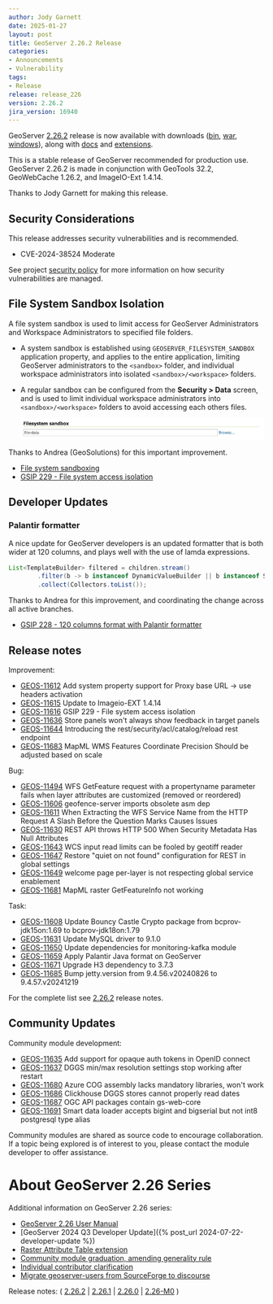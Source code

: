 ```yaml
---
author: Jody Garnett
date: 2025-01-27
layout: post
title: GeoServer 2.26.2 Release
categories:
- Announcements
- Vulnerability
tags:
- Release
release: release_226
version: 2.26.2
jira_version: 16940
--- 
```


GeoServer [2.26.2](/release/2.26.2/) release is now available
with downloads
([bin](https://sourceforge.net/projects/geoserver/files/GeoServer/2.26.2/geoserver-2.26.2-bin.zip/download),
[war](https://sourceforge.net/projects/geoserver/files/GeoServer/2.26.2/geoserver-2.26.2-war.zip/download),
[windows](https://sourceforge.net/projects/geoserver/files/GeoServer/2.26.2/GeoServer-2.26.2-winsetup.exe/download)), along with 
[docs](https://sourceforge.net/projects/geoserver/files/GeoServer/2.26.2/geoserver-2.26.2-htmldoc.zip/download) and
[extensions](https://sourceforge.net/projects/geoserver/files/GeoServer/2.26.2/extensions/).

This is a stable release of GeoServer recommended for production use.
GeoServer 2.26.2 is made in conjunction with GeoTools 32.2, GeoWebCache 1.26.2, and ImageIO-Ext 1.4.14. 

Thanks to Jody Garnett for making this release. 

## Security Considerations

This release addresses security vulnerabilities and is recommended.

* CVE-2024-38524 Moderate <!-- https://github.com/geoserver/geoserver/security/advisories/GHSA-jm79-7xhw-6f6f -->

<!-- update cve list details when disclosed -->

See project [security policy](https://github.com/geoserver/geoserver/blob/main/SECURITY.md) for more information on how security vulnerabilities are managed. 

## File System Sandbox Isolation

A file system sandbox is used to limit access for GeoServer Administrators and Workspace Administrators to specified file folders.

* A system sandbox is established using ``GEOSERVER_FILESYSTEM_SANDBOX`` application property, and applies to the entire application, limiting GeoServer administrators to the ``<sandbox>`` folder, and individual workspace administrators into isolated ``<sandbox>/<workspace>`` folders.

* A regular sandbox can be configured from the **Security > Data** screen, and is used to limit individual workspace administrators into ``<sandbox>/<workspace>`` folders to avoid accessing each others files.
  
  ![](/img/posts/2.26/filesystem-sandbox.png)

Thanks to Andrea (GeoSolutions) for this important improvement.

- [File system sandboxing](https://docs.geoserver.org/2.26.x/en/user/security/sandbox.html)
- [GSIP 229 - File system access isolation](https://github.com/geoserver/geoserver/wiki/GSIP-229)

## Developer Updates

### Palantir formatter

A nice update for GeoServer developers is an updated formatter that is both wider at 120 columns, and plays well with the use of lamda expressions.

```java
List<TemplateBuilder> filtered = children.stream()
        .filter(b -> b instanceof DynamicValueBuilder || b instanceof SourceBuilder)
        .collect(Collectors.toList());
```

Thanks to Andrea for this improvement, and coordinating the change across all active branches.

- [GSIP 228 - 120 columns format with Palantir formatter](https://github.com/geoserver/geoserver/wiki/GSIP-228)

## Release notes

Improvement:

* [GEOS-11612](https://osgeo-org.atlassian.net/browse/GEOS-11612) Add system property support for Proxy base URL -> use headers activation
* [GEOS-11615](https://osgeo-org.atlassian.net/browse/GEOS-11615) Update to Imageio-EXT 1.4.14
* [GEOS-11616](https://osgeo-org.atlassian.net/browse/GEOS-11616) GSIP 229 - File system access isolation
* [GEOS-11636](https://osgeo-org.atlassian.net/browse/GEOS-11636) Store panels won't always show feedback in target panels
* [GEOS-11644](https://osgeo-org.atlassian.net/browse/GEOS-11644) Introducing the rest/security/acl/catalog/reload rest endpoint
* [GEOS-11683](https://osgeo-org.atlassian.net/browse/GEOS-11683) MapML WMS Features Coordinate Precision Should be adjusted based on scale

Bug:

* [GEOS-11494](https://osgeo-org.atlassian.net/browse/GEOS-11494) WFS GetFeature request with a propertyname parameter fails when layer attributes are customized (removed or reordered)
* [GEOS-11606](https://osgeo-org.atlassian.net/browse/GEOS-11606) geofence-server imports obsolete asm dep
* [GEOS-11611](https://osgeo-org.atlassian.net/browse/GEOS-11611) When Extracting the WFS Service Name from the HTTP Request A Slash Before the Question Marks Causes Issues
* [GEOS-11630](https://osgeo-org.atlassian.net/browse/GEOS-11630) REST API throws HTTP 500 When Security Metadata Has Null Attributes
* [GEOS-11643](https://osgeo-org.atlassian.net/browse/GEOS-11643) WCS input read limits can be fooled by geotiff reader
* [GEOS-11647](https://osgeo-org.atlassian.net/browse/GEOS-11647) Restore "quiet on not found" configuration for REST in global settings
* [GEOS-11649](https://osgeo-org.atlassian.net/browse/GEOS-11649) welcome page per-layer is not respecting global service enablement 
* [GEOS-11681](https://osgeo-org.atlassian.net/browse/GEOS-11681) MapML raster GetFeatureInfo not working

Task:

* [GEOS-11608](https://osgeo-org.atlassian.net/browse/GEOS-11608) Update Bouncy Castle Crypto package from bcprov-jdk15on:1.69 to bcprov-jdk18on:1.79
* [GEOS-11631](https://osgeo-org.atlassian.net/browse/GEOS-11631) Update MySQL driver to 9.1.0
* [GEOS-11650](https://osgeo-org.atlassian.net/browse/GEOS-11650) Update dependencies for monitoring-kafka module
* [GEOS-11659](https://osgeo-org.atlassian.net/browse/GEOS-11659) Apply Palantir Java format on GeoServer
* [GEOS-11671](https://osgeo-org.atlassian.net/browse/GEOS-11671) Upgrade H3 dependency to 3.7.3
* [GEOS-11685](https://osgeo-org.atlassian.net/browse/GEOS-11685) Bump jetty.version from 9.4.56.v20240826 to 9.4.57.v20241219

For the complete list see [2.26.2](https://github.com/geoserver/geoserver/releases/tag/2.26.2) release notes. 

## Community Updates

Community module development:

* [GEOS-11635](https://osgeo-org.atlassian.net/browse/GEOS-11635) Add support for opaque auth tokens in OpenID connect
* [GEOS-11637](https://osgeo-org.atlassian.net/browse/GEOS-11637) DGGS min/max resolution settings stop working after restart
* [GEOS-11680](https://osgeo-org.atlassian.net/browse/GEOS-11680) Azure COG assembly lacks mandatory libraries, won't work
* [GEOS-11686](https://osgeo-org.atlassian.net/browse/GEOS-11686) Clickhouse DGGS stores cannot properly read dates
* [GEOS-11687](https://osgeo-org.atlassian.net/browse/GEOS-11687) OGC API packages contain gs-web-core
* [GEOS-11691](https://osgeo-org.atlassian.net/browse/GEOS-11691) Smart data loader accepts bigint and bigserial but not int8 postgresql type alias

Community modules are shared as source code to encourage collaboration. If a topic being explored is of interest to you, please contact the module developer to offer assistance. 

# About GeoServer 2.26 Series

Additional information on GeoServer 2.26 series:

* [GeoServer 2.26 User Manual](https://docs.geoserver.org/2.26.x/en/user/)
* [GeoServer 2024 Q3 Developer Update]({% post_url 2024-07-22-developer-update %}) 
* [Raster Attribute Table extension](https://github.com/geoserver/geoserver/wiki/GSIP-222)
* [Community module graduation, amending generality rule](https://github.com/geoserver/geoserver/wiki/GSIP-223)
* [Individual contributor clarification](https://github.com/geoserver/geoserver/wiki/GSIP-224)
* [Migrate geoserver-users from SourceForge to discourse](https://github.com/geoserver/geoserver/wiki/GSIP-225)

Release notes:
( [2.26.2](https://github.com/geoserver/geoserver/releases/tag/2.26.2)
| [2.26.1](https://github.com/geoserver/geoserver/releases/tag/2.26.1)
| [2.26.0](https://github.com/geoserver/geoserver/releases/tag/2.26.0)
| [2.26-M0](https://github.com/geoserver/geoserver/releases/tag/2.26-M0)
) 

